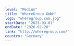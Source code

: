 ```yaml
---
level: "Medium"
title: "WhereGroup GmbH"
logo: "wheregroup.com.jpg"
startDate: "2025-03-01"
endDate: "2026-02-28"
link: "http://wheregroup.com/"
country: "Germany"
---
```

